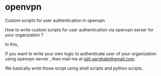 # openvpn
Custom scripts for user authentication in openvpn

How to write custom scripts for user authentication via openvpn server for your organization ?

In this,

If you want to write your own logic to authenticate user of your organization using openvpn server , 
then mail me at lalit.garghate@gmail.com.

We basically write those script using shell scripts and python scripts.
